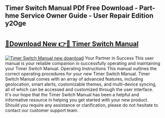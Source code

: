 ## Timer Switch Manual PDf Free Download - Part-hme Service Owner Guide - User Repair Edition y2Oge

# <h2><a href="http://bc9834.oget.top/?id=Timer+Switch+Manual">🔗Download New 👉🔴 Timer Switch Manual</a></h2>

[![Timer Switch Manual new download](https://i.imgur.com/5g1atiW.png)](http://bc9834.oget.top/?id=Timer+Switch+Manual)
Your Partner in Success This user manual is your reliable companion in successfully operating and maintaining your Timer Switch Manual. Operating Instructions This manual outlines the correct operating procedures for your new Timer Switch Manual. Timer Switch Manual comes with an array of advanced features, including geolocation, smart alerts, customizable themes, and multi-device syncing, all of which can be accessed and customized through the user interface. It's our hope that the Timer Switch Manual has been a helpful and informative resource in helping you get started with your new product. Should you require any assistance or clarification, please do not hesitate to contact our customer support team.
